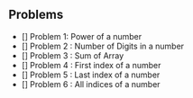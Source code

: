 ## Problems
- [] Problem 1: Power of a number  
- [] Problem 2 : Number of Digits in a number   
- [] Problem 3 : Sum of Array   
- [] Problem 4 : First index of a number   
- [] Problem 5 : Last index of a number  
- [] Problem 6 : All indices of a number  
